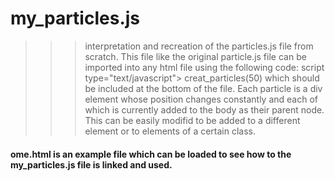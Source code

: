 # my_particles.js
>>>  interpretation and recreation of the particles.js file from scratch. 
>>> This file like the original particle.js file can be imported into any html file using the following code: script type="text/javascript"> creat_particles(50)</script> which should be included at the bottom of the file.
>>> Each particle is a div element whose position changes constantly and each of which is currently added to the body as their parent node. This can be easily modifid to be added to a different element or to elements of a certain class. 

#### ome.html is an example file which can be loaded to see how to the my_particles.js file is linked and used. 
